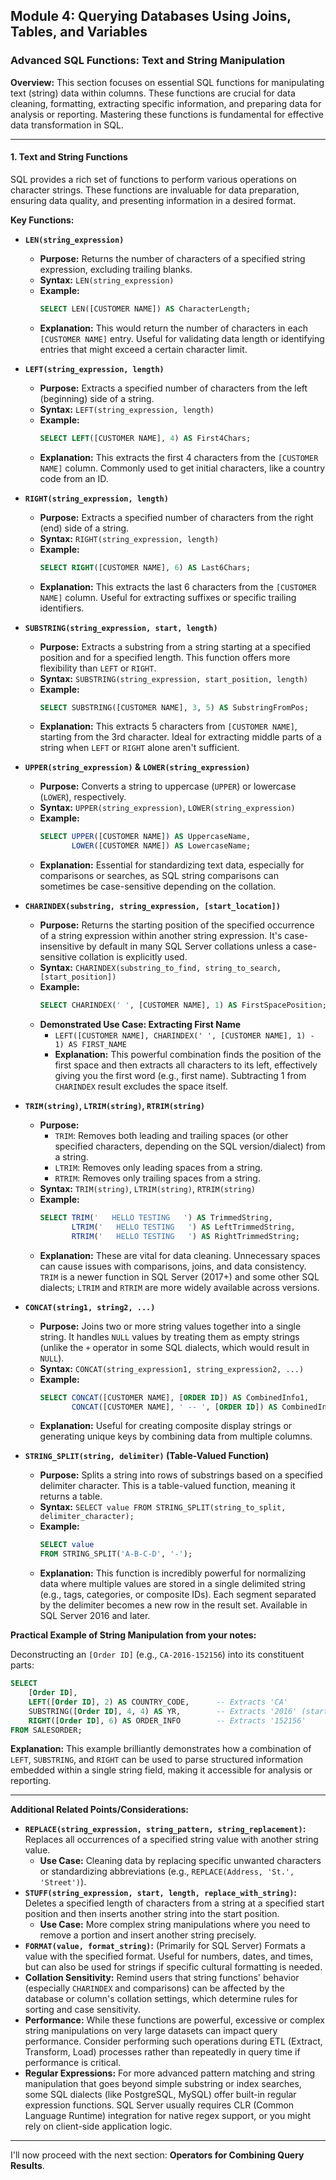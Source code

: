 ## Module 4: Querying Databases Using Joins, Tables, and Variables

### Advanced SQL Functions: Text and String Manipulation

**Overview:**
This section focuses on essential SQL functions for manipulating text (string) data within columns. These functions are crucial for data cleaning, formatting, extracting specific information, and preparing data for analysis or reporting. Mastering these functions is fundamental for effective data transformation in SQL.

---

#### 1. Text and String Functions

SQL provides a rich set of functions to perform various operations on character strings. These functions are invaluable for data preparation, ensuring data quality, and presenting information in a desired format.

**Key Functions:**

* **`LEN(string_expression)`**
    * **Purpose:** Returns the number of characters of a specified string expression, excluding trailing blanks.
    * **Syntax:** `LEN(string_expression)`
    * **Example:**
        ```sql
        SELECT LEN([CUSTOMER NAME]) AS CharacterLength;
        ```
    * **Explanation:** This would return the number of characters in each `[CUSTOMER NAME]` entry. Useful for validating data length or identifying entries that might exceed a certain character limit.

* **`LEFT(string_expression, length)`**
    * **Purpose:** Extracts a specified number of characters from the left (beginning) side of a string.
    * **Syntax:** `LEFT(string_expression, length)`
    * **Example:**
        ```sql
        SELECT LEFT([CUSTOMER NAME], 4) AS First4Chars;
        ```
    * **Explanation:** This extracts the first 4 characters from the `[CUSTOMER NAME]` column. Commonly used to get initial characters, like a country code from an ID.

* **`RIGHT(string_expression, length)`**
    * **Purpose:** Extracts a specified number of characters from the right (end) side of a string.
    * **Syntax:** `RIGHT(string_expression, length)`
    * **Example:**
        ```sql
        SELECT RIGHT([CUSTOMER NAME], 6) AS Last6Chars;
        ```
    * **Explanation:** This extracts the last 6 characters from the `[CUSTOMER NAME]` column. Useful for extracting suffixes or specific trailing identifiers.

* **`SUBSTRING(string_expression, start, length)`**
    * **Purpose:** Extracts a substring from a string starting at a specified position and for a specified length. This function offers more flexibility than `LEFT` or `RIGHT`.
    * **Syntax:** `SUBSTRING(string_expression, start_position, length)`
    * **Example:**
        ```sql
        SELECT SUBSTRING([CUSTOMER NAME], 3, 5) AS SubstringFromPos;
        ```
    * **Explanation:** This extracts 5 characters from `[CUSTOMER NAME]`, starting from the 3rd character. Ideal for extracting middle parts of a string when `LEFT` or `RIGHT` alone aren't sufficient.

* **`UPPER(string_expression)` & `LOWER(string_expression)`**
    * **Purpose:** Converts a string to uppercase (`UPPER`) or lowercase (`LOWER`), respectively.
    * **Syntax:** `UPPER(string_expression)`, `LOWER(string_expression)`
    * **Example:**
        ```sql
        SELECT UPPER([CUSTOMER NAME]) AS UppercaseName,
               LOWER([CUSTOMER NAME]) AS LowercaseName;
        ```
    * **Explanation:** Essential for standardizing text data, especially for comparisons or searches, as SQL string comparisons can sometimes be case-sensitive depending on the collation.

* **`CHARINDEX(substring, string_expression, [start_location])`**
    * **Purpose:** Returns the starting position of the specified occurrence of a string expression within another string expression. It's case-insensitive by default in many SQL Server collations unless a case-sensitive collation is explicitly used.
    * **Syntax:** `CHARINDEX(substring_to_find, string_to_search, [start_position])`
    * **Example:**
        ```sql
        SELECT CHARINDEX(' ', [CUSTOMER NAME], 1) AS FirstSpacePosition;
        ```
    * **Demonstrated Use Case: Extracting First Name**
        * `LEFT([CUSTOMER NAME], CHARINDEX(' ', [CUSTOMER NAME], 1) - 1) AS FIRST_NAME`
        * **Explanation:** This powerful combination finds the position of the first space and then extracts all characters to its left, effectively giving you the first word (e.g., first name). Subtracting 1 from `CHARINDEX` result excludes the space itself.

* **`TRIM(string)`, `LTRIM(string)`, `RTRIM(string)`**
    * **Purpose:**
        * `TRIM`: Removes both leading and trailing spaces (or other specified characters, depending on the SQL version/dialect) from a string.
        * `LTRIM`: Removes only leading spaces from a string.
        * `RTRIM`: Removes only trailing spaces from a string.
    * **Syntax:** `TRIM(string)`, `LTRIM(string)`, `RTRIM(string)`
    * **Example:**
        ```sql
        SELECT TRIM('   HELLO TESTING   ') AS TrimmedString,
               LTRIM('   HELLO TESTING   ') AS LeftTrimmedString,
               RTRIM('   HELLO TESTING   ') AS RightTrimmedString;
        ```
    * **Explanation:** These are vital for data cleaning. Unnecessary spaces can cause issues with comparisons, joins, and data consistency. `TRIM` is a newer function in SQL Server (2017+) and some other SQL dialects; `LTRIM` and `RTRIM` are more widely available across versions.

* **`CONCAT(string1, string2, ...)`**
    * **Purpose:** Joins two or more string values together into a single string. It handles `NULL` values by treating them as empty strings (unlike the `+` operator in some SQL dialects, which would result in `NULL`).
    * **Syntax:** `CONCAT(string_expression1, string_expression2, ...)`
    * **Example:**
        ```sql
        SELECT CONCAT([CUSTOMER NAME], [ORDER ID]) AS CombinedInfo1,
               CONCAT([CUSTOMER NAME], ' -- ', [ORDER ID]) AS CombinedInfo2;
        ```
    * **Explanation:** Useful for creating composite display strings or generating unique keys by combining data from multiple columns.

* **`STRING_SPLIT(string, delimiter)` (Table-Valued Function)**
    * **Purpose:** Splits a string into rows of substrings based on a specified delimiter character. This is a table-valued function, meaning it returns a table.
    * **Syntax:** `SELECT value FROM STRING_SPLIT(string_to_split, delimiter_character);`
    * **Example:**
        ```sql
        SELECT value
        FROM STRING_SPLIT('A-B-C-D', '-');
        ```
    * **Explanation:** This function is incredibly powerful for normalizing data where multiple values are stored in a single delimited string (e.g., tags, categories, or composite IDs). Each segment separated by the delimiter becomes a new row in the result set. Available in SQL Server 2016 and later.

**Practical Example of String Manipulation from your notes:**

Deconstructing an `[Order ID]` (e.g., `CA-2016-152156`) into its constituent parts:

```sql
SELECT
    [Order ID],
    LEFT([Order ID], 2) AS COUNTRY_CODE,      -- Extracts 'CA'
    SUBSTRING([Order ID], 4, 4) AS YR,        -- Extracts '2016' (starts at 4th char, 4 chars long)
    RIGHT([Order ID], 6) AS ORDER_INFO        -- Extracts '152156'
FROM SALESORDER;
```
**Explanation:** This example brilliantly demonstrates how a combination of `LEFT`, `SUBSTRING`, and `RIGHT` can be used to parse structured information embedded within a single string field, making it accessible for analysis or reporting.

---

**Additional Related Points/Considerations:**

* **`REPLACE(string_expression, string_pattern, string_replacement)`:** Replaces all occurrences of a specified string value with another string value.
    * **Use Case:** Cleaning data by replacing specific unwanted characters or standardizing abbreviations (e.g., `REPLACE(Address, 'St.', 'Street')`).
* **`STUFF(string_expression, start, length, replace_with_string)`:** Deletes a specified length of characters from a string at a specified start position and then inserts another string into the start position.
    * **Use Case:** More complex string manipulations where you need to remove a portion and insert another string precisely.
* **`FORMAT(value, format_string)`:** (Primarily for SQL Server) Formats a value with the specified format. Useful for numbers, dates, and times, but can also be used for strings if specific cultural formatting is needed.
* **Collation Sensitivity:** Remind users that string functions' behavior (especially `CHARINDEX` and comparisons) can be affected by the database or column's collation settings, which determine rules for sorting and case sensitivity.
* **Performance:** While these functions are powerful, excessive or complex string manipulations on very large datasets can impact query performance. Consider performing such operations during ETL (Extract, Transform, Load) processes rather than repeatedly in query time if performance is critical.
* **Regular Expressions:** For more advanced pattern matching and string manipulation that goes beyond simple substring or index searches, some SQL dialects (like PostgreSQL, MySQL) offer built-in regular expression functions. SQL Server usually requires CLR (Common Language Runtime) integration for native regex support, or you might rely on client-side application logic.

---

I'll now proceed with the next section: **Operators for Combining Query Results**.